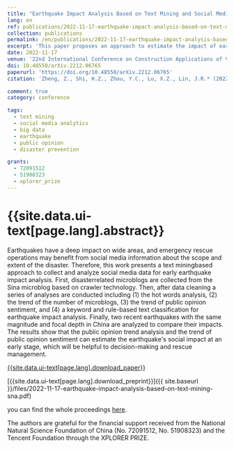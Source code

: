 ```yaml
---
title: "Earthquake Impact Analysis Based on Text Mining and Social Media Analytics"
lang: en
ref: publications/2022-11-17-earthquake-impact-analysis-based-on-text-mining-sna
collection: publications
permalink: /en/publications/2022-11-17-earthquake-impact-analysis-based-on-text-mining-sna
excerpt: 'This paper proposes an approach to estimate the impact of earthquakes through text mining and social media analytics'
date: 2022-11-17
venue: '22nd International Conference on Construction Applications of Virtual Reality (CONVR2022)'
doi: 10.48550/arXiv.2212.06765
paperurl: 'https://doi.org/10.48550/arXiv.2212.06765'
citation: 'Zheng, Z., Shi, H.Z., Zhou, Y.C., Lu, X.Z., Lin, J.R.* (2022). Earthquake Impact Analysis Based on Text Mining and Social Media Analytics. <i>22nd International Conference on Construction Applications of Virtual Reality (CONVR2022)</i>, 1116-1124. Seoul, South Korea.'

comment: true
category: conference

tags: 
  - text mining
  - social media analytics
  - big data
  - earthquake
  - public opinion
  - disaster prevention 

grants:
  - 72091512
  - 51908323
  - xplorer_prize
---
```



{{site.data.ui-text[page.lang].abstract}}
====

Earthquakes have a deep impact on wide areas, and emergency rescue operations may benefit from social media information about the scope and extent of the disaster. Therefore, this work presents a text miningbased approach to collect and analyze social media data for early earthquake impact analysis. First, disasterrelated microblogs are collected from the Sina microblog based on crawler technology. Then, after data cleaning a series of analyses are conducted including (1) the hot words analysis, (2) the trend of the number of microblogs, (3) the trend of public opinion sentiment, and (4) a keyword and rule-based text classification for earthquake impact analysis. Finally, two recent earthquakes with the same magnitude and focal depth in China are analyzed to compare their impacts. The results show that the public opinion trend analysis and the trend of public opinion sentiment can estimate the earthquake's social impact at an early stage, which will be helpful to decision-making and rescue management.

[{{site.data.ui-text[page.lang].download_paper}}]({{page.paperurl}})

[{{site.data.ui-text[page.lang].download_preprint}}]({{ site.baseurl }}/files/2022-11-17-earthquake-impact-analysis-based-on-text-mining-sna.pdf)

you can find the whole proceedings [here](https://drive.google.com/file/d/19N4OdN-Ul386fzOLjwZUDa01ApvEgMQh/view).

The authors are grateful for the financial support received from the National Natural Science Foundation of China 
(No. 72091512, No. 51908323) and the Tencent Foundation through the XPLORER PRIZE. 